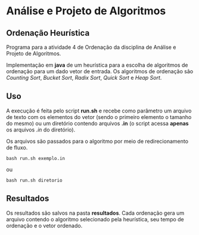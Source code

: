 Análise e Projeto de Algoritmos
===================
Ordenação Heurística
-------------
Programa para a atividade 4 de Ordenação da disciplina de Análise e Projeto de Algoritmos.

Implementação em **java** de um heurística para a escolha de algoritmos de ordenação para um dado vetor de entrada.  Os algoritmos de ordenação são *Counting Sort*, *Bucket Sort*, *Radix Sort*, *Quick Sort* e *Heap Sort*.

Uso
-----
A execução é feita pelo script  **run.sh** e recebe como parâmetro um arquivo de texto com os elementos do vetor (sendo o primeiro elemento o tamanho do mesmo) ou um diretório contendo arquivos **.in** (o script acessa **apenas** os arquivos *.in* do diretório).

Os arquivos são passados para o algoritmo por meio de redirecionamento de fluxo.

```
bash run.sh exemplo.in
```
ou
```
bash run.sh diretorio
```
Resultados
----
Os resultados são salvos na pasta **resultados**. Cada ordenação gera um arquivo contendo o algoritmo selecionado pela heurística, seu tempo de ordenação e o vetor ordenado.
